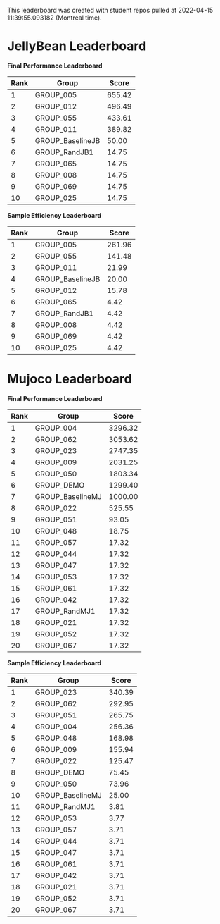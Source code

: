 This leaderboard was created with student repos pulled at 2022-04-15 11:39:55.093182 (Montreal time).


# JellyBean Leaderboard

**Final Performance Leaderboard**

|Rank      |Group     |Score     |
|----------|----------|----------|
|1      |GROUP_005     |655.42     |
|2      |GROUP_012     |496.49     |
|3      |GROUP_055     |433.61     |
|4      |GROUP_011     |389.82     |
|5      |GROUP_BaselineJB     |50.00     |
|6      |GROUP_RandJB1     |14.75     |
|7      |GROUP_065     |14.75     |
|8      |GROUP_008     |14.75     |
|9      |GROUP_069     |14.75     |
|10      |GROUP_025     |14.75     |


**Sample Efficiency Leaderboard**

|Rank      |Group     |Score     |
|----------|----------|----------|
|1      |GROUP_005     |261.96     |
|2      |GROUP_055     |141.48     |
|3      |GROUP_011     |21.99     |
|4      |GROUP_BaselineJB     |20.00     |
|5      |GROUP_012     |15.78     |
|6      |GROUP_065     |4.42     |
|7      |GROUP_RandJB1     |4.42     |
|8      |GROUP_008     |4.42     |
|9      |GROUP_069     |4.42     |
|10      |GROUP_025     |4.42     |


# Mujoco Leaderboard

**Final Performance Leaderboard**

|Rank      |Group     |Score     |
|----------|----------|----------|
|1      |GROUP_004     |3296.32     |
|2      |GROUP_062     |3053.62     |
|3      |GROUP_023     |2747.35     |
|4      |GROUP_009     |2031.25     |
|5      |GROUP_050     |1803.34     |
|6      |GROUP_DEMO     |1299.40     |
|7      |GROUP_BaselineMJ     |1000.00     |
|8      |GROUP_022     |525.55     |
|9      |GROUP_051     |93.05     |
|10      |GROUP_048     |18.75     |
|11      |GROUP_057     |17.32     |
|12      |GROUP_044     |17.32     |
|13      |GROUP_047     |17.32     |
|14      |GROUP_053     |17.32     |
|15      |GROUP_061     |17.32     |
|16      |GROUP_042     |17.32     |
|17      |GROUP_RandMJ1     |17.32     |
|18      |GROUP_021     |17.32     |
|19      |GROUP_052     |17.32     |
|20      |GROUP_067     |17.32     |


**Sample Efficiency Leaderboard**

|Rank      |Group     |Score     |
|----------|----------|----------|
|1      |GROUP_023     |340.39     |
|2      |GROUP_062     |292.95     |
|3      |GROUP_051     |265.75     |
|4      |GROUP_004     |256.36     |
|5      |GROUP_048     |168.98     |
|6      |GROUP_009     |155.94     |
|7      |GROUP_022     |125.47     |
|8      |GROUP_DEMO     |75.45     |
|9      |GROUP_050     |73.96     |
|10      |GROUP_BaselineMJ     |25.00     |
|11      |GROUP_RandMJ1     |3.81     |
|12      |GROUP_053     |3.77     |
|13      |GROUP_057     |3.71     |
|14      |GROUP_044     |3.71     |
|15      |GROUP_047     |3.71     |
|16      |GROUP_061     |3.71     |
|17      |GROUP_042     |3.71     |
|18      |GROUP_021     |3.71     |
|19      |GROUP_052     |3.71     |
|20      |GROUP_067     |3.71     |


